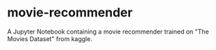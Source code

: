 # movie-recommender

A Jupyter Notebook containing a movie recommender trained on "The Movies Dataset" from kaggle.
